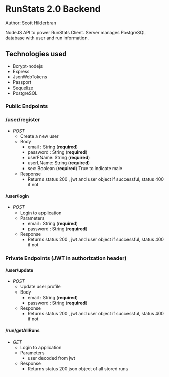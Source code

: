 # RunStats 2.0 Backend

Author: Scott Hilderbran

NodeJS API to power RunStats Client. Server manages PostgreSQL database with user and run information.

## Technologies used

- Bcrypt-nodejs
- Express
- JsonWebTokens
- Passport
- Sequelize
- PostgreSQL

### Public Endpoints

### /user/register

- _POST_
  - Create a new user
  - Body
    - email : String (**required**)
    - password : String (**required**)
    - userFName: String (**required**)
    - userLName: String (**required**)
    - sex: Boolean (**required**) True to indicate male
  - Response
    - Returns status 200 , jwt and user object if successful, status 400 if not

#### /user/login

- _POST_
  - Login to application
  - Parameters
    - email : String (**required**)
    - password : String (**required**)
  - Response
    - Returns status 200 , jwt and user object if successful, status 400 if not

### Private Endpoints (JWT in authorization header)

#### /user/update

- _POST_
  - Update user profile
  - Body
    - email : String (**required**)
    - password : String (**required**)
  - Response
    - Returns status 200 , jwt and user object if successful, status 400 if not

#### /run/getAllRuns

- _GET_
  - Login to application
  - Parameters
    - user decoded from jwt
  - Response
    - Returns status 200 json object of all stored runs
